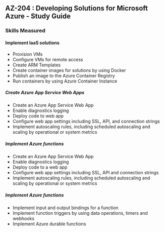 ## AZ-204 : Developing Solutions for Microsoft Azure - Study Guide
### Skills Measured
#### Implement IaaS solutions 
- Provision VMs 
- Configure VMs for remote access 
- Create ARM Templates 
- Create container images for solutions by using Docker
- Publish an image to the Azure Container Registry
- Run containers by using Azure Container Instance

##### Create Azure App Service Web Apps
- Create an Azure App Service Web App
- Enable diagnostics logging
- Deploy code to web app
- Configure web app settings including SSL, API, and connection strings
- Implement autoscaling rules, including scheduled autoscaling and scaling by operational or system metrics

##### Implement Azure functions
- Create an Azure App Service Web App
- Enable diagnostics logging
- Deploy code to a web app
- Configure web app settings including SSL, API and connection strings
- Implement autoscaling rules, including scheduled autoscaling and scaling by operational or system metrics

##### Implement Azure functions
- Implement input and output bindings for a function
- Implement function triggers by using data operations, timers and webhooks
- Implement Azure durable functions









